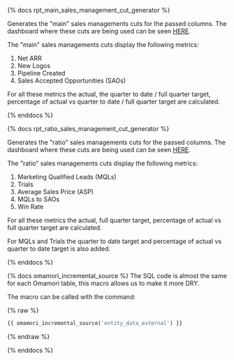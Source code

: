{% docs rpt_main_sales_management_cut_generator %}

Generates the "main" sales managements cuts for the passed columns. The dashboard where these cuts are being used can be seen [HERE](https://app.periscopedata.com/app/gitlab/828239/TD:-Sales-Funnel-Management-View---Preloaded-Cuts).

The "main" sales managements cuts display the following metrics:

1. Net ARR
1. New Logos
1. Pipeline Created
1. Sales Accepted Opportunities (SAOs)

For all these metrics the actual, the quarter to date / full quarter target, percentage of actual vs quarter to date / full quarter target are calculated.

{% enddocs %}

{% docs rpt_ratio_sales_management_cut_generator %}

Generates the "ratio" sales managements cuts for the passed columns. The dashboard where these cuts are being used can be seen [HERE](https://app.periscopedata.com/app/gitlab/828239/TD:-Sales-Funnel-Management-View---Preloaded-Cuts).

The "ratio" sales managements cuts display the following metrics:

1. Marketing Qualified Leads (MQLs)
1. Trials
1. Average Sales Price (ASP)
1. MQLs to SAOs
1. Win Rate

For all these metrics the actual, full quarter target, percentage of actual vs full quarter target are calculated.

For MQLs and Trials the quarter to date target and percentage of actual vs quarter to date target is also added.

{% enddocs %}

{% docs omamori_incremental_source %}
The SQL code is almost the same for each Omamori table, this macro allows us to make it more DRY.

The macro can be called with the command:

{% raw %}
```sql
{{ omamori_incremental_source('entity_data_external') }}
```
{% endraw %}

{% enddocs %}
